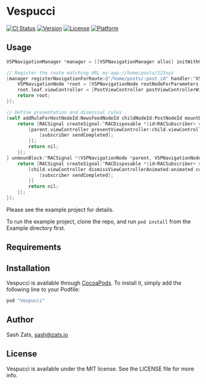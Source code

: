 # Vespucci

[![CI Status](http://img.shields.io/travis/Wondermall/Vespucci.svg?style=flat)](https://travis-ci.org/Wondermall/Vespucci)
[![Version](https://img.shields.io/cocoapods/v/Vespucci.svg?style=flat)](http://cocoapods.org/pods/Vespucci)
[![License](https://img.shields.io/cocoapods/l/Vespucci.svg?style=flat)](http://cocoapods.org/pods/Vespucci)
[![Platform](https://img.shields.io/cocoapods/p/Vespucci.svg?style=flat)](http://cocoapods.org/pods/Vespucci)

## Usage

```objectivec
VSPNavigationManager *manager = [[VSPNavigationManager alloc] initWithURLScheme:@"my-app"];

// Register the route matching URL my-app://home/posts/123xyz
[manager registerNavigationForRoute:@"/home/posts/:post_id" handler:^VSPNavigationNode *(NSDictionary *parameters) {
	VSPNavigationNode *root = [VSPNavigationNode rootNodeForParameters:parameters nodeIds:RootNodeId, NewsFeedNodeId, PostNodeId, nil];
	root.leaf.viewController = [PostViewController postViewControllerWithPostId:parameters[@"post_id"]];
	return root;
}];

// Define presentation and dismissal rules
[self addRuleForHostNodeId:NewsFeedNodeId childNodeId:PostNodeId mountBlock:^RACSignal *(VSPNavigationNode *parent, VSPNavigationNode *child, BOOL animated) {
    return [RACSignal createSignal:^RACDisposable *(id<RACSubscriber> subscriber) {
        [parent.viewController presentViewController:child.viewController animated:animated completion:^{
            [subscriber sendCompleted];
        }];
        return nil;
    }];
} unmounBlock:^RACSignal *(VSPNavigationNode *parent, VSPNavigationNode *child, BOOL animated) {
	return [RACSignal createSignal:^RACDisposable *(id<RACSubscriber> subscriber) {
		[child.viewController dismissViewControllerAnimated:animated completion:^(BOOL finished){
			[subscriber sendCompleted];
		}]
        return nil;
    }];
}];
```

Please see the example project for details.

To run the example project, clone the repo, and run `pod install` from the Example directory first.

## Requirements

## Installation

Vespucci is available through [CocoaPods](http://cocoapods.org). To install
it, simply add the following line to your Podfile:

```ruby
pod "Vespucci"
```

## Author

Sash Zats, sash@zats.io

## License

Vespucci is available under the MIT license. See the LICENSE file for more info.
